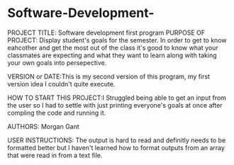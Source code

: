 # Software-Development-

PROJECT TITLE: Software development first program 
PURPOSE OF PROJECT: Display student's goals for the semester. In order to get to know eahcother and get the most out of the class it's
		    good to know what your classmates are expecting and what they want to learn along with taking your own goals into persepective. 

VERSION or DATE:This is my second version of this program, my first version idea I couldn't quite execute.

HOW TO START THIS PROJECT:I Struggled being able to get an input from the user so I had to settle with just printing everyone's goals at once after compling the code and running it. 

AUTHORS: Morgan Gant 

USER INSTRUCTIONS:
The output is hard to read and definitly needs to be formatted better but I haven't learned how to format outputs from an array that were read in from a text file. 
